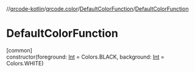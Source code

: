 //[qrcode-kotlin](../../../index.md)/[qrcode.color](../index.md)/[DefaultColorFunction](index.md)/[DefaultColorFunction](-default-color-function.md)

# DefaultColorFunction

[common]\
constructor(foreground: [Int](https://kotlinlang.org/api/latest/jvm/stdlib/kotlin/-int/index.html) = Colors.BLACK, background: [Int](https://kotlinlang.org/api/latest/jvm/stdlib/kotlin/-int/index.html) = Colors.WHITE)
